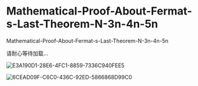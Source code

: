 # Mathematical-Proof-About-Fermat-s-Last-Theorem-N-3n-4n-5n
Mathematical-Proof-About-Fermat-s-Last-Theorem-N-3n-4n-5n


请耐心等待加载...

![E3A190D1-28E6-4FC1-8859-7336C940FEE5](https://user-images.githubusercontent.com/121736407/218247929-ec4de64f-6ff0-4d90-9fe6-5e19ee421116.jpeg)

![6CEAD09F-C6C0-436C-92ED-5866868D99C0](https://user-images.githubusercontent.com/121736407/218261290-c711ffc1-9cbb-45da-ac4c-c636f33755be.jpeg)
